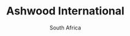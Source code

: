 ---
title: Ashwood International
subtitle: South Africa
layout: default
img: 3.jpg
start: 2003
end: 2013
description: Lorem ipsum dolor sit amet, usu cu alterum nominavi lobortis. At duo novum diceret. Tantas apeirian vix et, usu sanctus postulant inciderint ut, populo diceret necessitatibus in vim. Cu eum dicam feugiat noluisse.

---